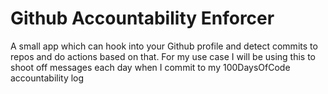 # Github Accountability Enforcer
A small app which can hook into your Github profile and detect commits to repos and do actions based on that. For my use case I will be using this to shoot off messages each day when I commit to my 100DaysOfCode accountability log
